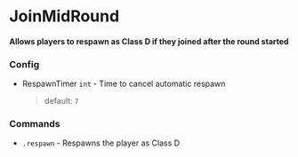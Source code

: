 ﻿# JoinMidRound

#### Allows players to respawn as Class D if they joined after the round started

### Config
- RespawnTimer `int` - Time to cancel automatic respawn

  > default: `7`

### Commands
- `.respawn` - Respawns the player as Class D